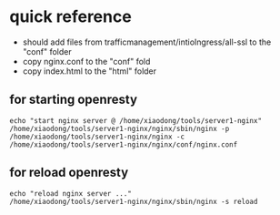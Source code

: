 # quick reference

* should add files from trafficmanagement/intioIngress/all-ssl to the "conf" folder
* copy nginx.conf to the "conf" fold
* copy index.html to the "html" folder

## for starting openresty

```aidl
echo "start nginx server @ /home/xiaodong/tools/server1-nginx"
/home/xiaodong/tools/server1-nginx/nginx/sbin/nginx -p /home/xiaodong/tools/server1-nginx/nginx -c /home/xiaodong/tools/server1-nginx/nginx/conf/nginx.conf

```

## for reload openresty

```aidl
echo "reload nginx server ..."
/home/xiaodong/tools/server1-nginx/nginx/sbin/nginx -s reload


```